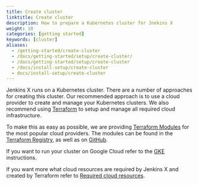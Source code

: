 ```yaml
---
title: Create cluster
linktitle: Create cluster
description: How to prepare a Kubernetes cluster for Jnekins X
weight: 10
categories: [getting started]
keywords: [cluster]
aliases:
  - /getting-started/create-cluster
  - /docs/getting-started/setup/create-cluster/
  - /docs/getting-started/setup/create-cluster
  - /docs/install-setup/create-cluster
  - docs/install-setup/create-cluster
---
```


Jenkins X runs on a Kubernetes cluster.
There are a number of approaches for creating this cluster.
Our recommended approach is to use a cloud provider to create and manage your Kubernetes clusters.
We also recommend using [Terraform](https://www.terraform.io) to setup and manage all required cloud infrastructure.

To make this as easy as possible, we are providing [Terraform Modules](https://www.terraform.io/docs/modules/index.html) for the most popular cloud providers.
The modules can be found in the [Terraform Registry](https://registry.terraform.io/search?q=jx), as well as on [GitHub](http://github.com/jenkins-x?q=terraform-).

If you want to run your cluster on Google Cloud refer to the [GKE](/docs/getting-started/setup/create-cluster/gke) instructions.
<!-- In case you prefer Amazon's refer to the [EKS](/docs/getting-started/setup/create-cluster/eks) instructions. -->

If you want more what cloud resources are required by Jenkins X and created by Terraform refer to [Required cloud resources](/docs/getting-started/setup/create-cluster/required-cloud-resources).
